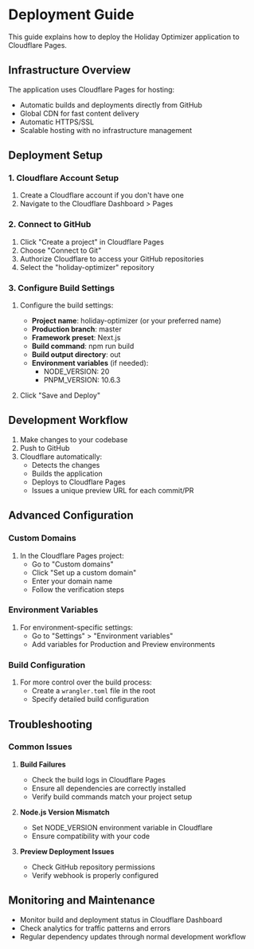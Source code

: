 # Deployment Guide

This guide explains how to deploy the Holiday Optimizer application to Cloudflare Pages.

## Infrastructure Overview

The application uses Cloudflare Pages for hosting:
- Automatic builds and deployments directly from GitHub
- Global CDN for fast content delivery
- Automatic HTTPS/SSL
- Scalable hosting with no infrastructure management

## Deployment Setup

### 1. Cloudflare Account Setup
1. Create a Cloudflare account if you don't have one
2. Navigate to the Cloudflare Dashboard > Pages

### 2. Connect to GitHub
1. Click "Create a project" in Cloudflare Pages
2. Choose "Connect to Git"
3. Authorize Cloudflare to access your GitHub repositories
4. Select the "holiday-optimizer" repository

### 3. Configure Build Settings
1. Configure the build settings:
   - **Project name**: holiday-optimizer (or your preferred name)
   - **Production branch**: master
   - **Framework preset**: Next.js
   - **Build command**: npm run build
   - **Build output directory**: out
   - **Environment variables** (if needed):
     - NODE_VERSION: 20
     - PNPM_VERSION: 10.6.3

2. Click "Save and Deploy"

## Development Workflow

1. Make changes to your codebase
2. Push to GitHub
3. Cloudflare automatically:
   - Detects the changes
   - Builds the application
   - Deploys to Cloudflare Pages
   - Issues a unique preview URL for each commit/PR

## Advanced Configuration

### Custom Domains
1. In the Cloudflare Pages project:
   - Go to "Custom domains"
   - Click "Set up a custom domain"
   - Enter your domain name
   - Follow the verification steps

### Environment Variables
1. For environment-specific settings:
   - Go to "Settings" > "Environment variables"
   - Add variables for Production and Preview environments

### Build Configuration
1. For more control over the build process:
   - Create a `wrangler.toml` file in the root
   - Specify detailed build configuration

## Troubleshooting

### Common Issues

1. **Build Failures**
   - Check the build logs in Cloudflare Pages
   - Ensure all dependencies are correctly installed
   - Verify build commands match your project setup

2. **Node.js Version Mismatch**
   - Set NODE_VERSION environment variable in Cloudflare
   - Ensure compatibility with your code

3. **Preview Deployment Issues**
   - Check GitHub repository permissions
   - Verify webhook is properly configured

## Monitoring and Maintenance

- Monitor build and deployment status in Cloudflare Dashboard
- Check analytics for traffic patterns and errors
- Regular dependency updates through normal development workflow 